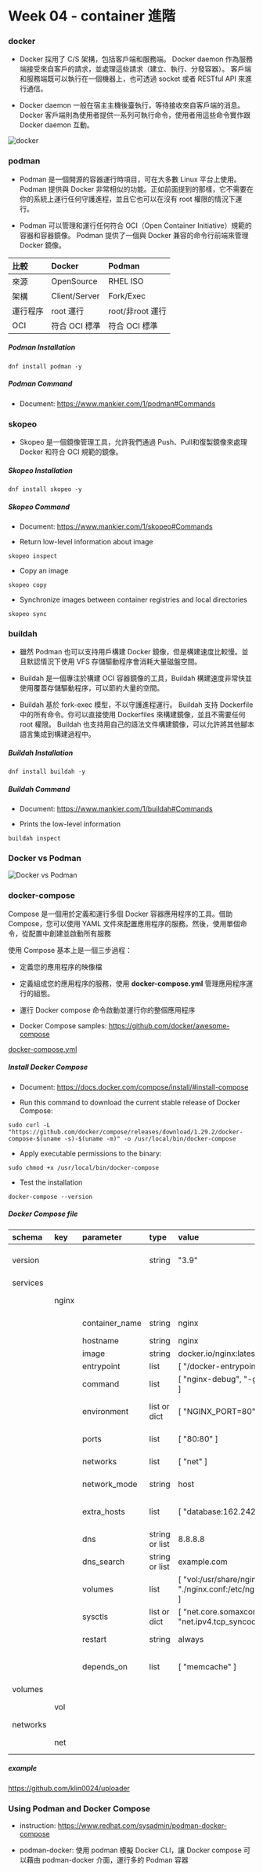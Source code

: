 # Week 04 - container 進階

### docker

- Docker 採用了 C/S 架構，包括客戶端和服務端。 Docker daemon 作為服務端接受來自客戶的請求，並處理這些請求（建立、執行、分發容器）。 客戶端和服務端既可以執行在一個機器上，也可透過 socket 或者 RESTful API 來進行通信。

- Docker daemon 一般在宿主主機後臺執行，等待接收來自客戶端的消息。 Docker 客戶端則為使用者提供一系列可執行命令，使用者用這些命令實作跟 Docker daemon 互動。

![docker](images/01.png)

### podman

- Podman 是一個開源的容器運行時項目，可在大多數 Linux 平台上使用。 Podman 提供與 Docker 非常相似的功能。正如前面提到的那樣，它不需要在你的系統上運行任何守護進程，並且它也可以在沒有 root 權限的情況下運行。

- Podman 可以管理和運行任何符合 OCI（Open Container Initiative）規範的容器和容器鏡像。 Podman 提供了一個與 Docker 兼容的命令行前端來管理 Docker 鏡像。

比較 |Docker |Podman
:---|:---|:---
來源 |OpenSource |RHEL ISO  
架構 |Client/Server |Fork/Exec
運行程序 |root 運行 |root/非root 運行
OCI |符合 OCI 標準 |符合 OCI 標準

##### Podman Installation

```
dnf install podman -y
```

##### Podman Command

- Document: https://www.mankier.com/1/podman#Commands

### skopeo

- Skopeo 是一個鏡像管理工具，允許我們通過 Push、Pull和復製鏡像來處理 Docker 和符合 OCI 規範的鏡像。

##### Skopeo Installation

```
dnf install skopeo -y
```

##### Skopeo Command

- Document: https://www.mankier.com/1/skopeo#Commands

- Return low-level information about image

```
skopeo inspect
```

- Copy an image

```
skopeo copy
```

- Synchronize images between container registries and local directories

```
skopeo sync
```

### buildah

- 雖然 Podman 也可以支持用戶構建 Docker 鏡像，但是構建速度比較慢。並且默認情況下使用 VFS 存儲驅動程序會消耗大量磁盤空間。

- Buildah 是一個專注於構建 OCI 容器鏡像的工具，Buildah 構建速度非常快並使用覆蓋存儲驅動程序，可以節約大量的空間。

- Buildah 基於 fork-exec 模型，不以守護進程運行。 Buildah 支持 Dockerfile 中的所有命令。你可以直接使用 Dockerfiles 來構建鏡像，並且不需要任何 root 權限。 Buildah 也支持用自己的語法文件構建鏡像，可以允許將其他腳本語言集成到構建過程中。


##### Buildah Installation

```
dnf install buildah -y
```

##### Buildah Command

- Document: https://www.mankier.com/1/buildah#Commands

- Prints the low-level information

```
buildah inspect
```

### Docker vs Podman

![Docker vs Podman](images/02.png)

### docker-compose

Compose 是一個用於定義和運行多個 Docker 容器應用程序的工具。借助 Compose，您可以使用 YAML 文件來配置應用程序的服務。然後，使用單個命令，從配置中創建並啟動所有服務

使用 Compose 基本上是一個三步過程：

- 定義您的應用程序的映像檔

- 定義組成您的應用程序的服務，使用 **docker-compose.yml** 管理應用程序運行的組態。

- 運行 Docker compose 命令啟動並運行你的整個應用程序

- Docker Compose samples: https://github.com/docker/awesome-compose

[docker-compose.yml](docker-compose.yml)

##### Install Docker Compose

- Document: https://docs.docker.com/compose/install/#install-compose

- Run this command to download the current stable release of Docker Compose:

```
sudo curl -L "https://github.com/docker/compose/releases/download/1.29.2/docker-compose-$(uname -s)-$(uname -m)" -o /usr/local/bin/docker-compose
```

- Apply executable permissions to the binary:

```
sudo chmod +x /usr/local/bin/docker-compose
```

- Test the installation

```
docker-compose --version
```

##### Docker Compose file

schema |key |parameter |type |value |description
:---|:---|:---|:---|:---|:---
version | | |string |"3.9" |docker compose file version
services | | | |
| |nginx | | | |service name 
| | |container_name |string |nginx |container name
| | |hostname |string |nginx |hostname
| | |image |string |docker.io/nginx:latest |image repo
| | |entrypoint |list |[ "/docker-entrypoint.sh" ] |entrypoint
| | |command |list |[ "nginx-debug", "-g", "daemon off;" ] |command
| | |environment |list or dict |[ "NGINX_PORT=80" ] |add environment variables
| | |ports |list |[ "80:80" ] |add port mappings
| | |networks |list |[ "net" ]|add network
| | |network_mode |string |host |network mode
| | |extra_hosts |list |[ "database:162.242.195.82" ] |add hostname mappings
| | |dns |string or list |8.8.8.8 |add dns server
| | |dns_search |string or list |example.com |add search domain
| | |volumes |list |[ "vol:/usr/share/nginx/html",<dr> "./nginx.conf:/etc/nginx/nginx.conf:ro" ] |add volume mappings
| | |sysctls |list or dict |[ "net.core.somaxconn=1024",<dr> "net.ipv4.tcp_syncookies=0" ] |kernel parameters
| | |restart |string |always |restart policy
| | |depends_on |list |[ "memcache" ]|dependency between services
volumes | | |
| |vol | | | |volume name 
networks |
| |net | | | |network name

##### example

https://github.com/klin0024/uploader

### Using Podman and Docker Compose

- instruction: https://www.redhat.com/sysadmin/podman-docker-compose

- podman-docker: 使用 podman 模擬 Docker CLI，讓 Docker compose 可以藉由 podman-docker 介面，運行多的 Podman 容器
